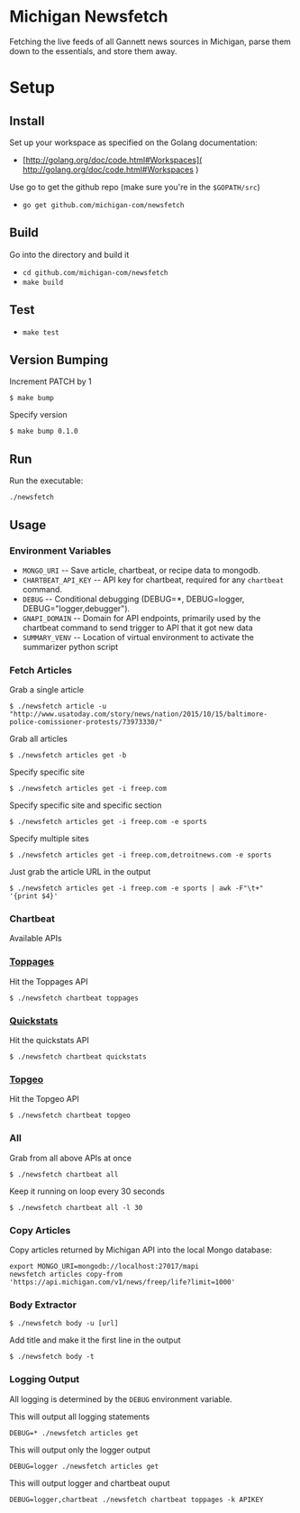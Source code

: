 # Michigan Newsfetch
Fetching the live feeds of all Gannett news sources in Michigan, parse them down to the essentials, and store them away.

# Setup
## Install
Set up your workspace as specified on the Golang documentation:
* [http://golang.org/doc/code.html#Workspaces]( http://golang.org/doc/code.html#Workspaces )

Use go to get the github repo (make sure you're in the `$GOPATH/src`)
* `go get github.com/michigan-com/newsfetch`


## Build
Go into the directory and build it
* `cd github.com/michigan-com/newsfetch`
* `make build`

## Test
* `make test`

## Version Bumping
Increment PATCH by 1
```
$ make bump
```

Specify version
```
$ make bump 0.1.0
```

## Run

Run the executable:

```
./newsfetch
```

## Usage

### Environment Variables

* `MONGO_URI` -- Save article, chartbeat, or recipe data to mongodb.
* `CHARTBEAT_API_KEY` -- API key for chartbeat, required for any `chartbeat` command.
* `DEBUG` -- Conditional debugging (DEBUG=\*, DEBUG=logger, DEBUG="logger,debugger").
* `GNAPI_DOMAIN` -- Domain for API endpoints, primarily used by the chartbeat command to send trigger to API that it got new data
* `SUMMARY_VENV` -- Location of virtual environment to activate the summarizer python script

### Fetch Articles

Grab a single article
```
$ ./newsfetch article -u "http://www.usatoday.com/story/news/nation/2015/10/15/baltimore-police-comissioner-protests/73973330/"
```

Grab all articles

```
$ ./newsfetch articles get -b
```

Specify specific site
```
$ ./newsfetch articles get -i freep.com
```

Specify specific site and specific section
```
$ ./newsfetch articles get -i freep.com -e sports
```

Specify multiple sites
```
$ ./newsfetch articles get -i freep.com,detroitnews.com -e sports
```

Just grab the article URL in the output
```
$ ./newsfetch articles get -i freep.com -e sports | awk -F"\t+" '{print $4}'
```

### Chartbeat

Available APIs

### [Toppages](https://chartbeat.com/docs/api/explore/#endpoint=live/toppages/v3/+host=gizmodo.com)
Hit the Toppages API
```
$ ./newsfetch chartbeat toppages
```

### [Quickstats](https://chartbeat.com/docs/api/explore/#endpoint=live/quickstats/v4/+host=gizmodo.com)
Hit the quickstats API
```
$ ./newsfetch chartbeat quickstats
```

### [Topgeo](https://chartbeat.com/docs/api/explore/#endpoint=live/top_geo/v1/+host=gizmodo.com)
Hit the Topgeo API
```
$ ./newsfetch chartbeat topgeo
```

### All
Grab from all above APIs at once

```
$ ./newsfetch chartbeat all
```

Keep it running on loop every 30 seconds

```
$ ./newsfetch chartbeat all -l 30
```

### Copy Articles

Copy articles returned by Michigan API into the local Mongo database:

```
export MONGO_URI=mongodb://localhost:27017/mapi
newsfetch articles copy-from 'https://api.michigan.com/v1/news/freep/life?limit=1000'
```

### Body Extractor

```
$ ./newsfetch body -u [url]
```

Add title and make it the first line in the output

```
$ ./newsfetch body -t
```

### Logging Output

All logging is determined by the `DEBUG` environment variable.

This will output all logging statements
```
DEBUG=* ./newsfetch articles get
```

This will output only the logger output
```
DEBUG=logger ./newsfetch articles get
```

This will output logger and chartbeat ouput
```
DEBUG=logger,chartbeat ./newsfetch chartbeat toppages -k APIKEY
```
